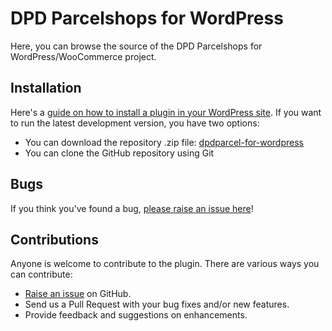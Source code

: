 DPD Parcelshops for WordPress
======================

Here, you can browse the source of the DPD Parcelshops for WordPress/WooCommerce project.

Installation
------------

Here's a [guide on how to install a plugin in your WordPress site](https://codex.wordpress.org/Managing_Plugins#Manual_Plugin_Installation).
If you want to run the latest development version, you have two options:

* You can download the repository .zip file: [dpdparcel-for-wordpress](https://github.com/Yame-/dpd-parcel/archive/master.zip)
* You can clone the GitHub repository using Git

Bugs
----
If you think you've found a bug, [please raise an issue here](https://github.com/Yame-/dpd-parcel/issues?state=open)!


Contributions
-------------
Anyone is welcome to contribute to the plugin. There are various ways you can contribute:

* [Raise an issue](https://github.com/Yame-/dpd-parcel/issues) on GitHub.
* Send us a Pull Request with your bug fixes and/or new features.
* Provide feedback and suggestions on enhancements.